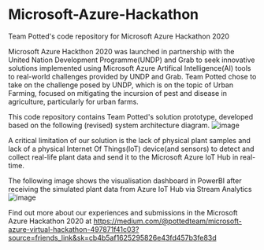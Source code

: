 # Microsoft-Azure-Hackathon
Team Potted's code repository for Microsoft Azure Hackathon 2020

Microsoft Azure Hackthon 2020 was launched in partnership with the United Nation Development Programme(UNDP) and Grab to seek innovative solutions implemented using Microsoft Azure Artifical Intelligence(AI) tools to real-world challenges provided by UNDP and Grab. Team Potted chose to take on the challenge posed by UNDP, which is on the topic of Urban Farming, focused on mitigating the incursion of pest and disease in agriculture, particularly for urban farms.

This code repository contains Team Potted's solution prototype, developed based on the following (revised) system architecture diagram.
![image](https://user-images.githubusercontent.com/43470271/206885209-ef99e09a-40c3-440c-91e6-5999e99c4872.png)

A critical limitation of our solution is the lack of physical plant samples and lack of a physical Internet Of Things(IoT) device(and sensors) to detect and collect real-life plant data and send it to the Microsoft Azure IoT Hub in real-time.

The following image shows the visualisation dashboard in PowerBI after receiving the simulated plant data from Azure IoT Hub via Stream Analytics
![image](https://user-images.githubusercontent.com/43470271/206906156-449ca7f7-2618-49fe-9fb7-446842af4afd.png)

Find out more about our experiences and submissions in the Microsoft Azure Hackathon 2020 at https://medium.com/@pottedteam/microsoft-azure-virtual-hackathon-497871f41c03?source=friends_link&sk=cb4b5af1625295826e43fd457b3fe83d
